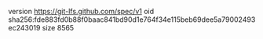 version https://git-lfs.github.com/spec/v1
oid sha256:fde883fd0b88f0baac841bd90d1e764f34e115beb69dee5a79002493ec243019
size 8565
